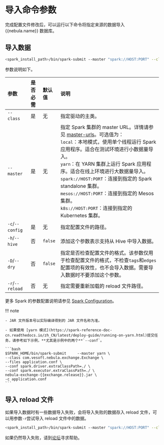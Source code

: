 # 导入命令参数

完成配置文件修改后，可以运行以下命令将指定来源的数据导入 {{nebula.name}} 数据库。

## 导入数据

```bash
<spark_install_path>/bin/spark-submit --master "spark://HOST:PORT" --class com.vesoft.nebula.exchange.Exchange <nebula-exchange-2.x.y.jar_path> -c <application.conf_path> 
```

参数说明如下。

| 参数 | 是否必需 | 默认值 | 说明 |
| :--- | :--- | :--- | :--- |
| `--class`  | 是 | 无 | 指定驱动的主类。 |
| `--master`  | 是 | 无 | 指定 Spark 集群的 master URL。详情请参见 [master-urls](https://spark.apache.org/docs/latest/submitting-applications.html#master-urls)。可选值为：</br>`local`：本地模式，使用单个线程运行 Spark 应用程序。适合在测试环境进行小数据量导入。</br>`yarn`：在 YARN 集群上运行 Spark 应用程序。适合在线上环境进行大数据量导入。</br>`spark://HOST:PORT`：连接到指定的 Spark standalone 集群。</br>`mesos://HOST:PORT`：连接到指定的 Mesos 集群。</br>`k8s://HOST:PORT`：连接到指定的 Kubernetes 集群。</br> |
| `-c`/`--config`  | 是 | 无 | 指定配置文件的路径。 |
| `-h`/`--hive`  | 否 | `false` | 添加这个参数表示支持从 Hive 中导入数据。 |
| `-D`/`--dry`  | 否 | `false` | 指定是否检查配置文件的格式。该参数仅用于检查配置文件的格式，不检查`tags`和`edges`配置项的有效性，也不会导入数据。需要导入数据时不要添加这个参数。 |
|`-r`/`--reload` | 否  |  无  |   指定需要重新加载的 reload 文件路径。 |

更多 Spark 的参数配置说明请参见 [Spark Configuration](https://spark.apache.org/docs/latest/configuration.html#runtime-environment)。

!!! note

    - JAR 文件版本号以实际编译得到的 JAR 文件名称为准。

    - 如果使用 [yarn 模式](https://spark-reference-doc-cn.readthedocs.io/zh_CN/latest/deploy-guide/running-on-yarn.html)提交任务，请参考如下示例，**尤其是示例中的两个**`--conf`。

    ```bash
    $SPARK_HOME/bin/spark-submit     --master yarn \
    --class com.vesoft.nebula.exchange.Exchange \
    --files application.conf \
    --conf spark.driver.extraClassPath=./ \
    --conf spark.executor.extraClassPath=./ \
    nebula-exchange-{{exchange.release}}.jar \
    -c application.conf
    ```

## 导入 reload 文件
  
如果导入数据时有一些数据导入失败，会将导入失败的数据存入 reload 文件，可以用参数`-r`尝试导入 reload 文件中的数据。

```bash
<spark_install_path>/bin/spark-submit --master "spark://HOST:PORT" --class com.vesoft.nebula.exchange.Exchange <nebula-exchange-2.x.y.jar_path> -c <application.conf_path> -r "<reload_file_path>" 
```

如果仍然导入失败，请到[论坛](https://discuss.nebula-graph.com.cn/)寻求帮助。